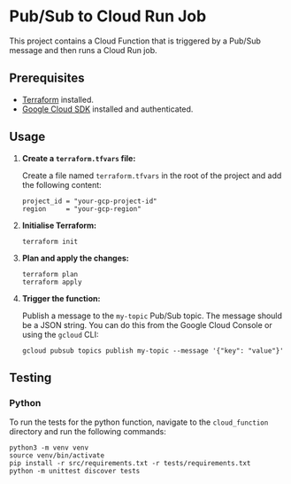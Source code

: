 # Pub/Sub to Cloud Run Job

This project contains a Cloud Function that is triggered by a Pub/Sub message and then runs a Cloud Run job.

## Prerequisites

- [Terraform](https://learn.hashicorp.com/tutorials/terraform/install-cli) installed.
- [Google Cloud SDK](https://cloud.google.com/sdk/docs/install) installed and authenticated.

## Usage

1.  **Create a `terraform.tfvars` file:**

    Create a file named `terraform.tfvars` in the root of the project and add the following content:

    ```
    project_id = "your-gcp-project-id"
    region     = "your-gcp-region"
    ```

2.  **Initialise Terraform:**

    ```
    terraform init
    ```

3.  **Plan and apply the changes:**

    ```
    terraform plan
    terraform apply
    ```

4.  **Trigger the function:**

    Publish a message to the `my-topic` Pub/Sub topic. The message should be a JSON string. You can do this from the Google Cloud Console or using the `gcloud` CLI:

    ```
    gcloud pubsub topics publish my-topic --message '{"key": "value"}'
    ```

## Testing

### Python

To run the tests for the python function, navigate to the `cloud_function` directory and run the following commands:

```
python3 -m venv venv
source venv/bin/activate
pip install -r src/requirements.txt -r tests/requirements.txt
python -m unittest discover tests
```
